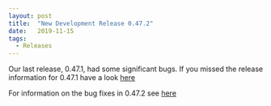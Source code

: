 ```yaml
---
layout: post
title:  "New Development Release 0.47.2"
date:   2019-11-15
tags:
  - Releases
---
```

Our last release, 0.47.1, had some significant bugs. If you missed the release information for 0.47.1 have a look [here](https://forum.megamek.org/showthread.php?tid=2652)

For information on the bug fixes in 0.47.2 see [here](https://forum.megamek.org/showthread.php?tid=2654)
